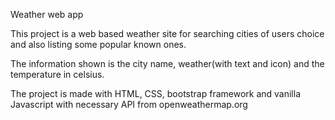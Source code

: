 Weather web app

This project is a web based weather site for searching cities of users choice and also listing
some popular known ones. 

The information shown is the city name, weather(with text and icon) and the temperature in celsius.

The project is made with HTML, CSS, bootstrap framework and vanilla Javascript with necessary API from openweathermap.org
